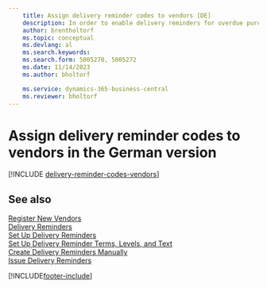 ```yaml
---
    title: Assign delivery reminder codes to vendors [DE]
    description: In order to enable delivery reminders for overdue purchases, you must assign delivery reminder terms to vendors in the German version.
    author: brentholtorf
    ms.topic: conceptual
    ms.devlang: al
    ms.search.keywords:
    ms.search.form: 5005270, 5005272
    ms.date: 11/14/2023
    ms.author: bholtorf

    ms.service: dynamics-365-business-central
    ms.reviewer: bholtorf
---
```

# Assign delivery reminder codes to vendors in the German version

[!INCLUDE [delivery-reminder-codes-vendors](../includes/ATCHDE/delivery-reminder-codes-vendors.md)]

## See also

[Register New Vendors](../../purchasing-how-register-new-vendors.md)  
[Delivery Reminders](delivery-reminders.md)  
[Set Up Delivery Reminders](how-to-set-up-delivery-reminders.md)  
[Set Up Delivery Reminder Terms, Levels, and Text](how-to-set-up-delivery-reminder-terms-levels-and-text.md)  
[Create Delivery Reminders Manually](how-to-create-delivery-reminders-manually.md)  
[Issue Delivery Reminders](how-to-issue-delivery-reminders.md)  


[!INCLUDE[footer-include](../../includes/footer-banner.md)]